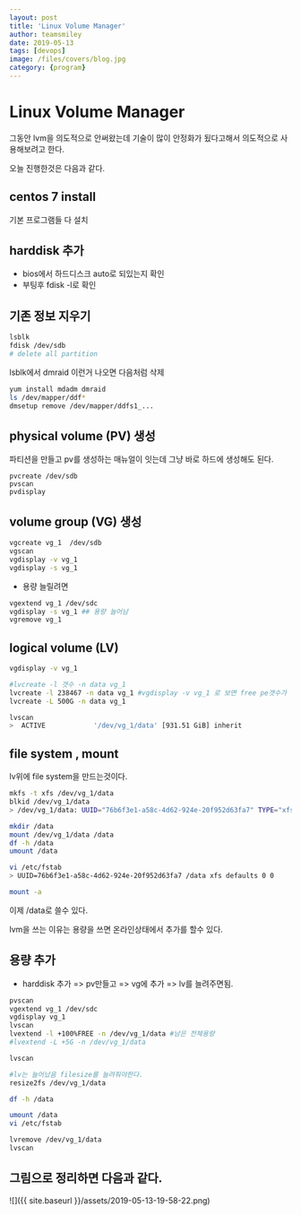 ```yaml
---
layout: post
title: 'Linux Volume Manager' 
author: teamsmiley
date: 2019-05-13
tags: [devops]
image: /files/covers/blog.jpg
category: {program}
---
```


# Linux Volume Manager

그동안 lvm을 의도적으로 안써왔는데 기술이 많이 안정화가 됬다고해서 의도적으로 사용해보려고 한다.

오늘 진행한것은 다음과 같다. 

## centos 7 install
기본 프로그램들 다 설치 

## harddisk 추가 
* bios에서 하드디스크 auto로 되있는지 확인
* 부팅후  fdisk -l로 확인

## 기존 정보 지우기 
```bash
lsblk
fdisk /dev/sdb
# delete all partition
```

lsblk에서 dmraid 이런거 나오면 다음처럼 삭제

```bash
yum install mdadm dmraid
ls /dev/mapper/ddf*
dmsetup remove /dev/mapper/ddfs1_...
```

## physical volume (PV) 생성 
파티션을 만들고 pv를 생성하는 매뉴얼이 잇는데 그냥 바로 하드에 생성해도 된다.

```
pvcreate /dev/sdb
pvscan
pvdisplay
```


## volume group (VG) 생성 
```bash
vgcreate vg_1  /dev/sdb 
vgscan
vgdisplay -v vg_1
vgdisplay -s vg_1
```

* 용량 늘릴려면 
```bash
vgextend vg_1 /dev/sdc
vgdisplay -s vg_1 ## 용량 늘어남
vgremove vg_1 
```


## logical volume (LV)

```bash
vgdisplay -v vg_1

#lvcreate -l 갯수 -n data vg_1
lvcreate -l 238467 -n data vg_1 #vgdisplay -v vg_1 로 보면 free pe갯수가 나온다.
lvcreate -L 500G -n data vg_1

lvscan
>  ACTIVE            '/dev/vg_1/data' [931.51 GiB] inherit
```

## file system , mount 
lv위에 file system을 만드는것이다.
```bash
mkfs -t xfs /dev/vg_1/data
blkid /dev/vg_1/data
> /dev/vg_1/data: UUID="76b6f3e1-a58c-4d62-924e-20f952d63fa7" TYPE="xfs"

mkdir /data
mount /dev/vg_1/data /data
df -h /data
umount /data

vi /etc/fstab
> UUID=76b6f3e1-a58c-4d62-924e-20f952d63fa7 /data xfs defaults 0 0 

mount -a
```
이제 /data로 쓸수 있다.

lvm을 쓰는 이유는 용량을 쓰면 온라인상태에서 추가를 할수 있다. 

## 용량 추가

* harddisk 추가 => pv만들고 => vg에 추가 => lv를 늘려주면됨.

```bash
pvscan
vgextend vg_1 /dev/sdc
vgdisplay vg_1
lvscan
lvextend -l +100%FREE -n /dev/vg_1/data #남은 전체용량 
#lvextend -L +5G -n /dev/vg_1/data

lvscan

#lv는 늘어났음 filesize를 늘려줘야한다.
resize2fs /dev/vg_1/data

df -h /data

umount /data
vi /etc/fstab

lvremove /dev/vg_1/data 
lvscan
```

## 그림으로 정리하면 다음과 같다.

![]({{ site.baseurl }}/assets/2019-05-13-19-58-22.png)



